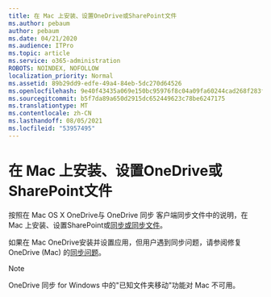 ```yaml
---
title: 在 Mac 上安装、设置OneDrive或SharePoint文件
ms.author: pebaum
author: pebaum
ms.date: 04/21/2020
ms.audience: ITPro
ms.topic: article
ms.service: o365-administration
ROBOTS: NOINDEX, NOFOLLOW
localization_priority: Normal
ms.assetid: 89b29dd9-edfe-49a4-84eb-5dc270d64526
ms.openlocfilehash: 9e40f43435a069e150bc95976f8c04a09fa60244cad268f283f326c1df363704
ms.sourcegitcommit: b5f7da89a650d2915dc652449623c78be6247175
ms.translationtype: MT
ms.contentlocale: zh-CN
ms.lasthandoff: 08/05/2021
ms.locfileid: "53957495"
---
```

# <a name="install-setup-and-sync-onedrive-or-sharepoint-files-on-mac"></a>在 Mac 上安装、设置OneDrive或SharePoint文件 

按照在 Mac OS X OneDrive与 OneDrive 同步 客户端同步文件中的说明，在 Mac 上安装、设置SharePoint或[同步或同步文件](https://support.office.com/article/sync-files-with-the-onedrive-sync-client-on-mac-os-x-d11b9f29-00bb-4172-be39-997da46f913f)。

如果在 Mac OneDrive安装并设置应用，但用户遇到同步问题，请参阅修复 OneDrive (Mac) 的[同步问题](https://support.office.com/article/fix-onedrive-sync-problems-on-a-mac-af3012d7-13ec-4ac9-bbb1-ebcd2a0cd756)。

> [!NOTE]
> OneDrive 同步 for Windows 中的"已知文件夹移动"功能对 Mac 不可用。




